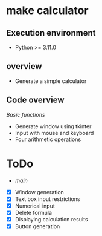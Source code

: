 # make calculator
## __Execution environment__
- Python >= 3.11.0

## __overview__
- Generate a simple calculator

## __Code overview__

_Basic functions_
 
- Generate window using tkinter
- Input with mouse and keyboard
- Four arithmetic operations

# __ToDo__

- _main_
 
- [x] Window generation
- [x] Text box input restrictions
- [x] Numerical input
- [x] Delete formula
- [x] Displaying calculation results
- [x] Button generation
